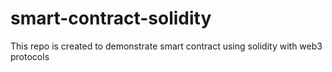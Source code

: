 # smart-contract-solidity
This repo is created to demonstrate smart contract using solidity with web3 protocols
